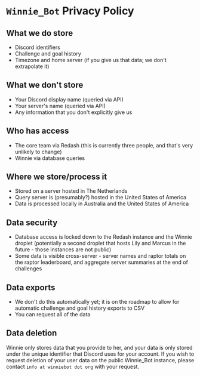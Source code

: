 # `Winnie_Bot` Privacy Policy

## What we do store

* Discord identifiers
* Challenge and goal history
* Timezone and home server (if you give us that data; we don't extrapolate it)

## What we don't store

* Your Discord display name (queried via API)
* Your server's name (queried via API)
* Any information that you don't explicitly give us

## Who has access

* The core team via Redash (this is currently three people, and that's very unlikely to change)
* Winnie via database queries

## Where we store/process it

* Stored on a server hosted in The Netherlands
* Query server is (presumably?) hosted in the United States of America
* Data is processed locally in Australia and the United States of America

## Data security

* Database access is locked down to the Redash instance and the Winnie droplet (potentially a second droplet that hosts Lily and Marcus in the future - those instances are not public)
* Some data is visible cross-server - server names and raptor totals on the raptor leaderboard, and aggregate server summaries at the end of challenges

## Data exports

* We don't do this automatically yet; it is on the roadmap to allow for automatic challenge and goal history exports to CSV
* You can request all of the data 

## Data deletion

Winnie only stores data that you provide to her, and your data is only stored under the unique identifier that Discord uses for your account. If you wish to request deletion of your user data on the public Winnie_Bot instance, please contact `info at winniebot dot org` with your request.
